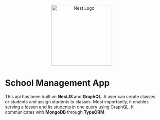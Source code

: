 <p align="center">
  <a href="http://nestjs.com/" target="blank"><img src="https://nestjs.com/img/logo-small.svg" width="200" alt="Nest Logo" /></a>
</p>


# School Management App

This api has been built on **NestJS** and **GraphQL**. A user can create classes or students and assign students to classes. Most importantly, it enables serving a lesson and its students in one query using GraphQL. It communicates with **MongoDB** through **TypeORM**.
